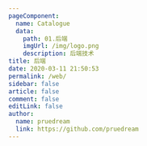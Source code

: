 ```yaml
---
pageComponent:
  name: Catalogue
  data:
    path: 01.后端
    imgUrl: /img/logo.png
    description: 后端技术
title: 后端
date: 2020-03-11 21:50:53
permalink: /web/
sidebar: false
article: false
comment: false
editLink: false
author: 
  name: pruedream
  link: https://github.com/pruedream
---
```

